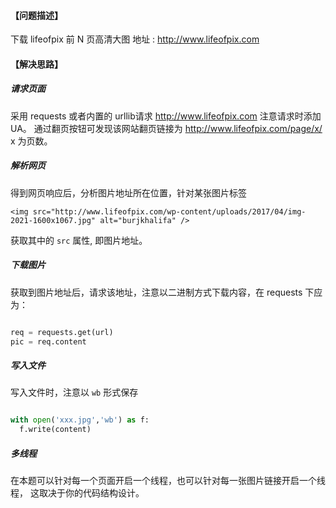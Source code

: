 #### 【问题描述】

下载 lifeofpix 前 N 页高清大图 地址 : http://www.lifeofpix.com

#### 【解决思路】

##### 请求页面

采用 requests 或者内置的 urllib请求 http://www.lifeofpix.com 注意请求时添加 UA。
通过翻页按钮可发现该网站翻页链接为 http://www.lifeofpix.com/page/x/ x 为页数。

##### 解析网页

得到网页响应后，分析图片地址所在位置，针对某张图片标签

`<img src="http://www.lifeofpix.com/wp-content/uploads/2017/04/img-2021-1600x1067.jpg" alt="burjkhalifa" />`

获取其中的 `src` 属性, 即图片地址。

##### 下载图片

获取到图片地址后，请求该地址，注意以二进制方式下载内容，在 requests 下应为：

```python

req = requests.get(url)
pic = req.content

```

##### 写入文件

写入文件时，注意以 `wb` 形式保存

```python

with open('xxx.jpg','wb') as f:
  f.write(content)

```


##### 多线程

在本题可以针对每一个页面开启一个线程，也可以针对每一张图片链接开启一个线程， 这取决于你的代码结构设计。
